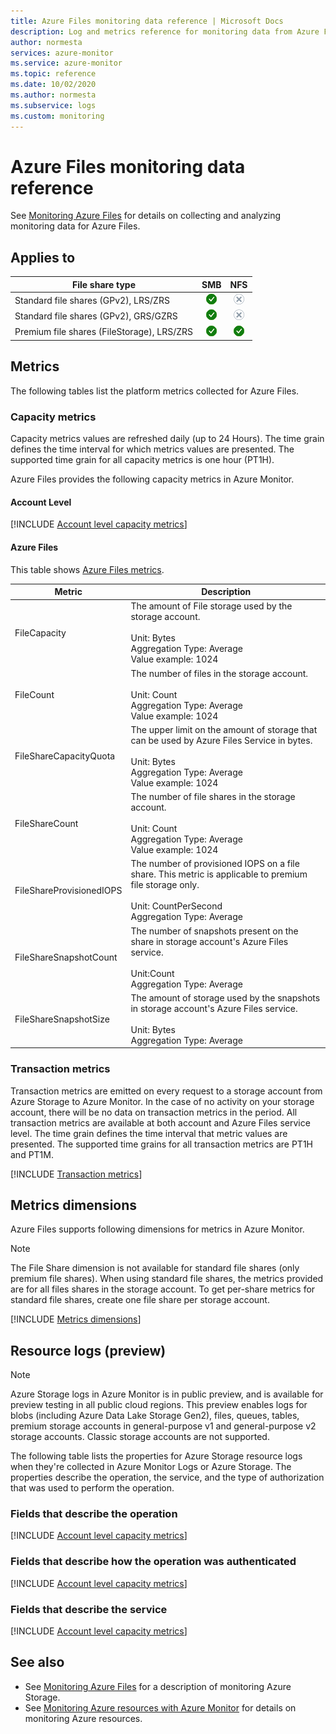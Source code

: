 ```yaml
---
title: Azure Files monitoring data reference | Microsoft Docs
description: Log and metrics reference for monitoring data from Azure Files.
author: normesta
services: azure-monitor
ms.service: azure-monitor
ms.topic: reference
ms.date: 10/02/2020
ms.author: normesta
ms.subservice: logs
ms.custom: monitoring
---
```


# Azure Files monitoring data reference

See [Monitoring Azure Files](storage-files-monitoring.md) for details on collecting and analyzing monitoring data for Azure Files.

## Applies to
| File share type | SMB | NFS |
|-|:-:|:-:|
| Standard file shares (GPv2), LRS/ZRS | ![Yes](../media/icons/yes-icon.png) | ![No](../media/icons/no-icon.png) |
| Standard file shares (GPv2), GRS/GZRS | ![Yes](../media/icons/yes-icon.png) | ![No](../media/icons/no-icon.png) |
| Premium file shares (FileStorage), LRS/ZRS | ![Yes](../media/icons/yes-icon.png) | ![Yes](../media/icons/yes-icon.png) |

## Metrics

The following tables list the platform metrics collected for Azure Files. 

### Capacity metrics

Capacity metrics values are refreshed daily (up to 24 Hours). The time grain defines the time interval for which metrics values are presented. The supported time grain for all capacity metrics is one hour (PT1H).

Azure Files provides the following capacity metrics in Azure Monitor.

#### Account Level

[!INCLUDE [Account level capacity metrics](../../../includes/azure-storage-account-capacity-metrics.md)]

#### Azure Files

This table shows [Azure Files metrics](../../azure-monitor/essentials/metrics-supported.md#microsoftstoragestorageaccountsfileservices).

| Metric | Description |
| ------------------- | ----------------- |
| FileCapacity | The amount of File storage used by the storage account. <br/><br/> Unit: Bytes <br/> Aggregation Type: Average <br/> Value example: 1024 |
| FileCount   | The number of files in the storage account. <br/><br/> Unit: Count <br/> Aggregation Type: Average <br/> Value example: 1024 |
| FileShareCapacityQuota | The upper limit on the amount of storage that can be used by Azure Files Service in bytes. <br/><br/> Unit: Bytes <br/> Aggregation Type: Average <br/> Value example: 1024|
| FileShareCount | The number of file shares in the storage account. <br/><br/> Unit: Count <br/> Aggregation Type: Average <br/> Value example: 1024 |
| FileShareProvisionedIOPS | The number of provisioned IOPS on a file share. This metric is applicable to premium file storage only. <br/><br/> Unit: CountPerSecond <br/> Aggregation Type: Average |
| FileShareSnapshotCount | The number of snapshots present on the share in storage account's Azure Files service. <br/><br/> Unit:Count <br/> Aggregation Type: Average | 
|FileShareSnapshotSize|The amount of storage used by the snapshots in storage account's Azure Files service. <br/><br/> Unit: Bytes <br/> Aggregation Type: Average|

### Transaction metrics

Transaction metrics are emitted on every request to a storage account from Azure Storage to Azure Monitor. In the case of no activity on your storage account, there will be no data on transaction metrics in the period. All transaction metrics are available at both account and Azure Files service level. The time grain defines the time interval that metric values are presented. The supported time grains for all transaction metrics are PT1H and PT1M.

[!INCLUDE [Transaction metrics](../../../includes/azure-storage-account-transaction-metrics.md)]

<a id="metrics-dimensions"></a>

## Metrics dimensions

Azure Files supports following dimensions for metrics in Azure Monitor.

> [!NOTE] 
> The File Share dimension is not available for standard file shares (only premium file shares). When using standard file shares, the metrics provided are for all files shares in the storage account. To get per-share metrics for standard file shares, create one file share per storage account.

[!INCLUDE [Metrics dimensions](../../../includes/azure-storage-account-metrics-dimensions.md)]

## Resource logs (preview)

> [!NOTE]
> Azure Storage logs in Azure Monitor is in public preview, and is available for preview testing in all public cloud regions. This preview enables logs for blobs (including Azure Data Lake Storage Gen2), files, queues, tables, premium storage accounts in general-purpose v1 and general-purpose v2 storage accounts. Classic storage accounts are not supported.

The following table lists the properties for Azure Storage resource logs when they're collected in Azure Monitor Logs or Azure Storage. The properties describe the operation, the service, and the type of authorization that was used to perform the operation.

### Fields that describe the operation


[!INCLUDE [Account level capacity metrics](../../../includes/azure-storage-logs-properties-operation.md)]

### Fields that describe how the operation was authenticated

[!INCLUDE [Account level capacity metrics](../../../includes/azure-storage-logs-properties-authentication.md)]

### Fields that describe the service

[!INCLUDE [Account level capacity metrics](../../../includes/azure-storage-logs-properties-service.md)]

## See also

- See [Monitoring Azure Files](storage-files-monitoring-reference.md) for a description of monitoring Azure Storage.
- See [Monitoring Azure resources with Azure Monitor](../../azure-monitor/essentials/monitor-azure-resource.md) for details on monitoring Azure resources.
